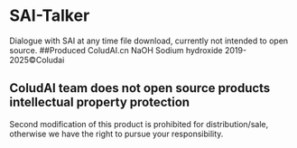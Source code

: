 # SAI-Talker
Dialogue with SAI at any time file download, currently not intended to open source.
##Produced
ColudAI.cn
NaOH Sodium hydroxide
2019-2025©Coludai
## ColudAI team does not open source products intellectual property protection
Second modification of this product is prohibited for distribution/sale, otherwise we have the right to pursue your responsibility.
